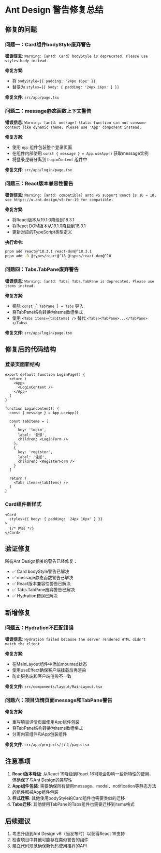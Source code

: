# Ant Design 警告修复总结

## 修复的问题

### 问题一：Card组件bodyStyle废弃警告
**错误信息**: `Warning: [antd: Card] bodyStyle is deprecated. Please use styles.body instead.`

**修复方案**: 
- 将 `bodyStyle={{ padding: '24px 16px' }}` 
- 替换为 `styles={{ body: { padding: '24px 16px' } }}`

**修复文件**: `src/app/page.tsx`

### 问题二：message静态函数上下文警告
**错误信息**: `Warning: [antd: message] Static function can not consume context like dynamic theme. Please use 'App' component instead.`

**修复方案**:
- 使用 `App` 组件包装整个登录页面
- 在组件内部使用 `const { message } = App.useApp()` 获取message实例
- 将登录逻辑分离到 `LoginContent` 组件中

**修复文件**: `src/app/login/page.tsx`

### 问题三：React版本兼容性警告
**错误信息**: `Warning: [antd: compatible] antd v5 support React is 16 ~ 18. see https://u.ant.design/v5-for-19 for compatible.`

**修复方案**:
- 将React版本从19.1.0降级到18.3.1
- 将React DOM版本从19.1.0降级到18.3.1
- 更新对应的TypeScript类型定义

**执行命令**:
```bash
pnpm add react@^18.3.1 react-dom@^18.3.1
pnpm add -D @types/react@^18 @types/react-dom@^18
```

### 问题四：Tabs.TabPane废弃警告
**错误信息**: `Warning: [antd: Tabs] Tabs.TabPane is deprecated. Please use items instead.`

**修复方案**:
- 移除 `const { TabPane } = Tabs` 导入
- 将TabPane结构转换为items数组格式
- 使用 `<Tabs items={tabItems} />` 替代 `<Tabs><TabPane>...</TabPane></Tabs>`

**修复文件**: `src/app/login/page.tsx`

## 修复后的代码结构

### 登录页面新结构
```tsx
export default function LoginPage() {
  return (
    <App>
      <LoginContent />
    </App>
  )
}

function LoginContent() {
  const { message } = App.useApp()
  
  const tabItems = [
    {
      key: 'login',
      label: '登录',
      children: <LoginForm />
    },
    {
      key: 'register', 
      label: '注册',
      children: <RegisterForm />
    }
  ]
  
  return (
    <Tabs items={tabItems} />
  )
}
```

### Card组件新样式
```tsx
<Card
  styles={{ body: { padding: '24px 16px' } }}
>
  {/* 内容 */}
</Card>
```

## 验证修复

所有Ant Design相关的警告已经修复：
- ✅ Card bodyStyle警告已解决
- ✅ message静态函数警告已解决  
- ✅ React版本兼容性警告已解决
- ✅ Tabs.TabPane废弃警告已解决
- ✅ Hydration错误已解决

## 新增修复

### 问题五：Hydration不匹配错误
**错误信息**: `Hydration failed because the server rendered HTML didn't match the client`

**修复方案**:
- 在MainLayout组件中添加mounted状态
- 使用useEffect确保客户端挂载后再渲染
- 防止服务端和客户端渲染不一致

**修复文件**: `src/components/layout/MainLayout.tsx`

### 问题六：项目详情页面message和TabPane警告
**修复方案**:
- 重写项目详情页面使用App组件包装
- 将TabPane结构转换为items数组格式
- 分离内容组件和App包装组件

**修复文件**: `src/app/projects/[id]/page.tsx`

## 注意事项

1. **React版本降级**: 从React 19降级到React 18可能会影响一些新特性的使用，但确保了与Ant Design的兼容性
2. **App组件包装**: 需要确保所有使用message、modal、notification等静态方法的组件都被App组件包装
3. **样式迁移**: 其他使用bodyStyle的Card组件也需要类似的迁移
4. **Tabs迁移**: 其他使用TabPane的Tabs组件也需要迁移到items格式

## 后续建议

1. 考虑升级到Ant Design v6（当发布时）以获得React 19支持
2. 检查项目中其他可能存在类似警告的组件
3. 建立代码规范确保新代码使用推荐的API
